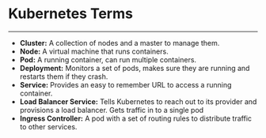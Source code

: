 # Kubernetes Terms

---

- **Cluster:** A collection of nodes and a master to manage them.
- **Node:** A virtual machine that runs containers.
- **Pod:** A running container, can run multiple containers.
- **Deployment:** Monitors a set of pods, makes sure they are running and restarts them if they crash.
- **Service:** Provides an easy to remember URL to access a running container.
- **Load Balancer Service:** Tells Kubernetes to reach out to its provider and provisions a load balancer. Gets traffic in to a single pod
- **Ingress Controller:** A pod with a set of routing rules to distribute traffic to other services.
